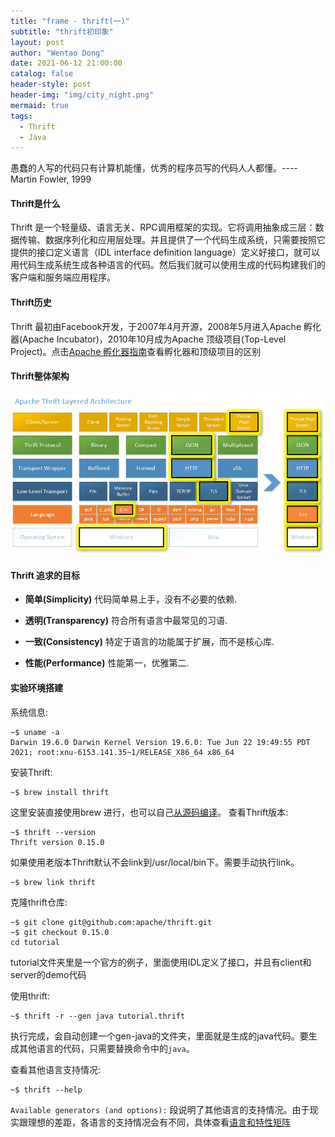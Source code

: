 ```yaml
---
title: "frame - thrift(一)"
subtitle: "thrift初印象"
layout: post
author: "Wentao Dong"
date: 2021-06-12 21:00:00
catalog: false
header-style: post
header-img: "img/city_night.png"
mermaid: true
tags:
  - Thrift
  - Java
---
```


愚蠢的人写的代码只有计算机能懂，优秀的程序员写的代码人人都懂。---- Martin Fowler, 1999

#### Thrift是什么

Thrift 是一个轻量级、语言无关、RPC调用框架的实现。它将调用抽象成三层：数据传输、数据序列化和应用层处理。并且提供了一个代码生成系统，只需要按照它提供的接口定义语言（IDL interface definition language）定义好接口，就可以用代码生成系统生成各种语言的代码。然后我们就可以使用生成的代码构建我们的客户端和服务端应用程序。

#### Thrift历史

Thrift 最初由Facebook开发，于2007年4月开源，2008年5月进入Apache 孵化器(Apache Incubator)，2010年10月成为Apache 顶级项目(Top-Level Project)。点击[Apache 孵化器指南][2]查看孵化器和顶级项目的区别

#### Thrift整体架构

![curl-img](../../img/2021-06-12-frame-thrift-one/thrift-layers.png)

#### Thrift 追求的目标

- **简单(Simplicity)** 代码简单易上手，没有不必要的依赖.

- **透明(Transparency)** 符合所有语言中最常见的习语.

- **一致(Consistency)** 特定于语言的功能属于扩展，而不是核心库.

- **性能(Performance)** 性能第一，优雅第二.

#### 实验环境搭建

系统信息:

```
~$ uname -a
Darwin 19.6.0 Darwin Kernel Version 19.6.0: Tue Jun 22 19:49:55 PDT 2021; root:xnu-6153.141.35~1/RELEASE_X86_64 x86_64
```

安装Thrift:

```
~$ brew install thrift
```

这里安装直接使用brew 进行，也可以自己[从源码编译][1]。
查看Thrift版本:

```
~$ thrift --version
Thrift version 0.15.0
```

如果使用老版本Thrift默认不会link到/usr/local/bin下。需要手动执行link。

```
~$ brew link thrift
```

克隆thrift仓库:

```
~$ git clone git@github.com:apache/thrift.git
~$ git checkout 0.15.0
cd tutorial
```

tutorial文件夹里是一个官方的例子，里面使用IDL定义了接口，并且有client和server的demo代码

使用thrift:

```
~$ thrift -r --gen java tutorial.thrift
```

执行完成，会自动创建一个gen-java的文件夹，里面就是生成的java代码。要生成其他语言的代码，只需要替换命令中的`java`。

查看其他语言支持情况:

```
~$ thrift --help
```

`Available generators (and options):` 段说明了其他语言的支持情况。由于现实跟理想的差距，各语言的支持情况会有不同，具体查看[语言和特性矩阵][3]

[1]: https://thrift.apache.org/docs/BuildingFromSource.html "Building from source"
[2]: https://alc-beijing.github.io/alc-site/post/apache-way/incubator-cook-book/ "Apache 孵化器指南"

[3]: https://thrift.apache.org/docs/Languages.html "语言和特性矩阵"
